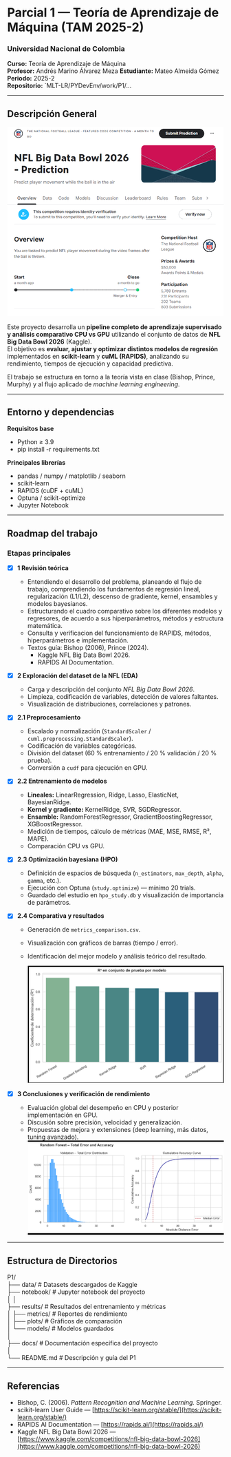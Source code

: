 # Parcial 1 — Teoría de Aprendizaje de Máquina (TAM 2025-2)

### Universidad Nacional de Colombia

**Curso:** Teoría de Aprendizaje de Máquina  
**Profesor:** Andrés Marino Álvarez Meza
**Estudiante:** Mateo Almeida Gómez
**Periodo:** 2025-2  
**Repositorio:** `MLT-LR/PYDevEnv/work/P1/...

---

## Descripción General

![NFLow](./results/NFLow.png)

Este proyecto desarrolla un **pipeline completo de aprendizaje supervisado y análisis comparativo CPU vs GPU** utilizando el conjunto de datos de **NFL Big Data Bowl 2026** (Kaggle).  
El objetivo es **evaluar, ajustar y optimizar distintos modelos de regresión** implementados en **scikit-learn** y **cuML (RAPIDS)**, analizando su rendimiento, tiempos de ejecución y capacidad predictiva.

El trabajo se estructura en torno a la teoría vista en clase (Bishop, Prince, Murphy) y al flujo aplicado de _machine learning engineering_.

---

## Entorno y dependencias

**Requisitos base**

- Python ≥ 3.9
- pip install -r requirements.txt

**Principales librerías**

- pandas / numpy / matplotlib / seaborn
- scikit-learn
- RAPIDS (cuDF + cuML)
- Optuna / scikit-optimize
- Jupyter Notebook

---

## Roadmap del trabajo

### Etapas principales

- [x] **1️ Revisión teórica**

  - Entendiendo el desarrollo del problema, planeando el flujo de trabajo, comprendiendo los fundamentos de regresión lineal, regularización (L1/L2), descenso de gradiente, kernel, ensambles y modelos bayesianos.
  - Estructurando el cuadro comparativo sobre los diferentes modelos y regresores, de acuerdo a sus hiperparámetros, métodos y estructura matemática.
  - Consulta y verificacion del funcionamiento de RAPIDS, métodos, hiperparámetros e implementación.
  - Textos guía: Bishop (2006), Prince (2024).
    - Kaggle NFL Big Data Bowl 2026.
    - RAPIDS AI Documentation.

- [x] **2 Exploración del dataset de la NFL (EDA)**

  - Carga y descripción del conjunto _NFL Big Data Bowl 2026_.
  - Limpieza, codificación de variables, detección de valores faltantes.
  - Visualización de distribuciones, correlaciones y patrones.

- [x] **2.1 Preprocesamiento**

  - Escalado y normalización (`StandardScaler` / `cuml.preprocessing.StandardScaler`).
  - Codificación de variables categóricas.
  - División del dataset (60 % entrenamiento / 20 % validación / 20 % prueba).
  - Conversión a `cudf` para ejecución en GPU.

- [x] **2.2 Entrenamiento de modelos**

  - **Lineales:** LinearRegression, Ridge, Lasso, ElasticNet, BayesianRidge.
  - **Kernel y gradiente:** KernelRidge, SVR, SGDRegressor.
  - **Ensamble:** RandomForestRegressor, GradientBoostingRegressor, XGBoostRegressor.
  - Medición de tiempos, cálculo de métricas (MAE, MSE, RMSE, R², MAPE).
  - Comparación CPU vs GPU.

- [x] **2.3 Optimización bayesiana (HPO)**

  - Definición de espacios de búsqueda (`n_estimators`, `max_depth`, `alpha`, `gamma`, etc.).
  - Ejecución con Optuna (`study.optimize`) — mínimo 20 trials.
  - Guardado del estudio en `hpo_study.db` y visualización de importancia de parámetros.

- [x] **2.4 Comparativa y resultados**

  - Generación de `metrics_comparison.csv`.
  - Visualización con gráficos de barras (tiempo / error).
  - Identificación del mejor modelo y análisis teórico del resultado.

    ![r2Mod](./results/R2models.png)

- [x] **3 Conclusiones y verificación de rendimiento**
  - Evaluación global del desempeño en CPU y posterior implementación en GPU.
  - Discusión sobre precisión, velocidad y generalización.
  - Propuestas de mejora y extensiones (deep learning, más datos, tuning avanzado).
    ![loss&acc](./results/loss&acc.png)

---

## Estructura de Directorios

P1/  
├── data/ # Datasets descargados de Kaggle  
├── notebook/ # Jupyter notebook del proyecto  
│
│  
├── results/ # Resultados del entrenamiento y métricas  
│ ├── metrics/ # Reportes de rendimiento  
│ ├── plots/ # Gráficos de comparación  
│ └── models/ # Modelos guardados  
│  
├── docs/ # Documentación específica del proyecto  
│  
└── README.md # Descripción y guía del P1

---

## Referencias

- Bishop, C. (2006). _Pattern Recognition and Machine Learning._ Springer.
- scikit-learn User Guide — [https://scikit-learn.org/stable/](https://scikit-learn.org/stable/)
- RAPIDS AI Documentation — [https://rapids.ai/](https://rapids.ai/)
- Kaggle NFL Big Data Bowl 2026 — [https://www.kaggle.com/competitions/nfl-big-data-bowl-2026](https://www.kaggle.com/competitions/nfl-big-data-bowl-2026)

